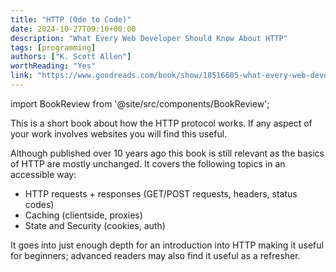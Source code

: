```yaml
---
title: "HTTP (Ode to Code)"
date: 2024-10-27T09:10+00:00
description: "What Every Web Developer Should Know About HTTP"
tags: [programming]
authors: ["K. Scott Allen"]
worthReading: "Yes"
link: "https://www.goodreads.com/book/show/18516605-what-every-web-developer-should-know-about-http"
---
```


import BookReview from '@site/src/components/BookReview';

<BookReview frontMatter={frontMatter} />


This is a short book about how the HTTP protocol works. If any aspect of your work involves websites you will find this useful.

Although published over 10 years ago this book is still relevant as the basics of HTTP are mostly unchanged. It covers the following topics in an accessible way:

- HTTP requests + responses (GET/POST requests, headers, status codes)
- Caching (clientside, proxies)
- State and Security (cookies, auth)

It goes into just enough depth for an introduction into HTTP making it useful for beginners; advanced readers may also find it useful as a refresher.
